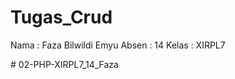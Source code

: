 # Tugas_Crud
<!------------------------->
Nama    : Faza Bilwildi Emyu
Absen   : 14
Kelas   : XIRPL7
<!-------------------------># 02-PHP-XIRPL7_14_Faza
